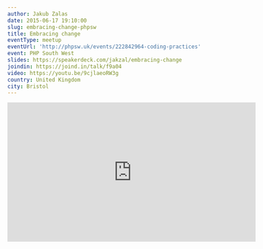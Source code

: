 ```yaml
---
author: Jakub Zalas
date: 2015-06-17 19:10:00
slug: embracing-change-phpsw
title: Embracing change
eventType: meetup
eventUrl: 'http://phpsw.uk/events/222842964-coding-practices'
event: PHP South West
slides: https://speakerdeck.com/jakzal/embracing-change
joindin: https://joind.in/talk/f9a04
video: https://youtu.be/9cjlaeoRW3g
country: United Kingdom
city: Bristol
---
```


<script async class="speakerdeck-embed" data-id="f6a928c71069474c9b206b705730be23" data-ratio="1.37081659973226" src="//speakerdeck.com/assets/embed.js"></script>

<iframe width="560" height="315" src="https://www.youtube.com/embed/9cjlaeoRW3g" frameborder="0" allowfullscreen></iframe>
